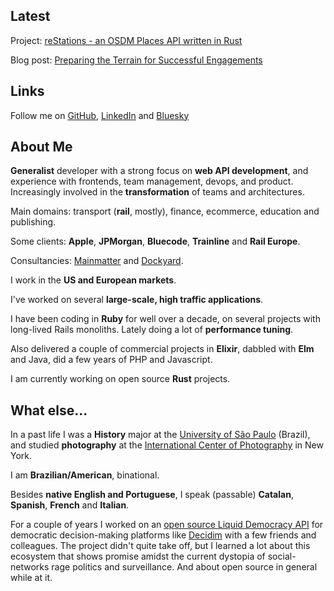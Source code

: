 ## Latest

Project: [reStations - an OSDM Places API written in Rust](https://github.com/oliverbarnes/reStations)

Blog post: [Preparing the Terrain for Successful Engagements](https://mainmatter.com/blog/2024/07/29/preparing-the-terrain-for-successful-engagements/)

## Links

Follow me on [GitHub](https://github.com/oliverbarnes), [LinkedIn](https://www.linkedin.com/in/oliverbarnes/) and [Bluesky](https://bsky.app/profile/oliverbarnes.dev)

## About Me

**Generalist** developer with a strong focus on **web API development**, and experience with frontends, team management, devops, and product. Increasingly involved in the **transformation** of teams and architectures.

Main domains: transport (**rail**, mostly), finance, ecommerce, education and publishing.

Some clients: **Apple**, **JPMorgan**, **Bluecode**, **Trainline** and **Rail Europe**.

Consultancies: [Mainmatter](https://mainmatter.com/) and [Dockyard](https://dockyard.com/).

I work in the **US and European markets**.

I've worked on several **large-scale, high traffic applications**.

I have been coding in **Ruby** for well over a decade, on several projects with long-lived Rails monoliths. Lately doing a lot of **performance tuning**.

Also delivered a couple of commercial projects in **Elixir**, dabbled with **Elm** and Java, did a few years of PHP and Javascript.

I am currently working on open source **Rust** projects.

## What else...

In a past life I was a **History** major at the [University of São Paulo](https://www5.usp.br/) (Brazil), and studied **photography** at the [International Center of Photography](https://www.icp.org/) in New York.

I am **Brazilian/American**, binational.

Besides **native English and Portuguese**, I speak (passable) **Catalan**, **Spanish**, **French** and **Italian**.

For a couple of years I worked on an [open source Liquid Democracy API](https://github.com/liquidvotingio/api) for democratic decision-making platforms like [Decidim](https://decidim.org/) with a few friends and colleagues. The project didn't quite take off, but I learned a lot about this ecosystem that shows promise amidst the current dystopia of social-networks rage politics and surveillance. And about open source in general while at it.

